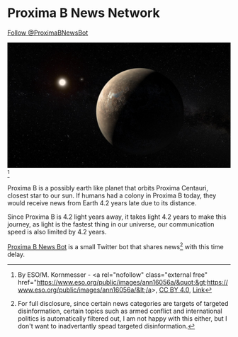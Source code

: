 # Proxima B News Network

<a href="https://twitter.com/ProximaBNewsBot?ref_src=twsrc%5Etfw" class="twitter-follow-button" data-show-count="false">Follow @ProximaBNewsBot</a><script async src="https://platform.twitter.com/widgets.js" charset="utf-8"></script>

![Artist's rendition of Proxima B](static/proxima_b.jpg)[^1]

Proxima B is a possibly earth like planet that orbits Proxima Centauri,
closest star to our sun. If humans had a colony in Proxima B today, they
would receive news from Earth 4.2 years late due to its distance.

Since Proxima B is 4.2 light years away, it takes light 4.2 years to
make this journey, as light is the fastest thing in our universe,
our communication speed is also limited by 4.2 years.

[Proxima B News Bot](https://twitter.com/ProximaBNewsBot) is a small
Twitter bot that shares news[^2] with this time delay.

[^1]: By ESO/M. Kornmesser - &lt;a rel=&quot;nofollow&quot; class=&quot;external free&quot; href=&quot;https://www.eso.org/public/images/ann16056a/&quot;&gt;https://www.eso.org/public/images/ann16056a/&lt;/a&gt;, <a href="https://creativecommons.org/licenses/by/4.0" title="Creative Commons Attribution 4.0">CC BY 4.0</a>, <a href="https://commons.wikimedia.org/w/index.php?curid=50869082">Link</a>
[^2]:
    For full disclosure, since certain news categories are targets of
    targeted disinformation, certain topics such as armed conflict and
    international politics is automatically filtered out, I am not happy
    with this either, but I don't want to inadvertantly spead targeted
    disinformation.
